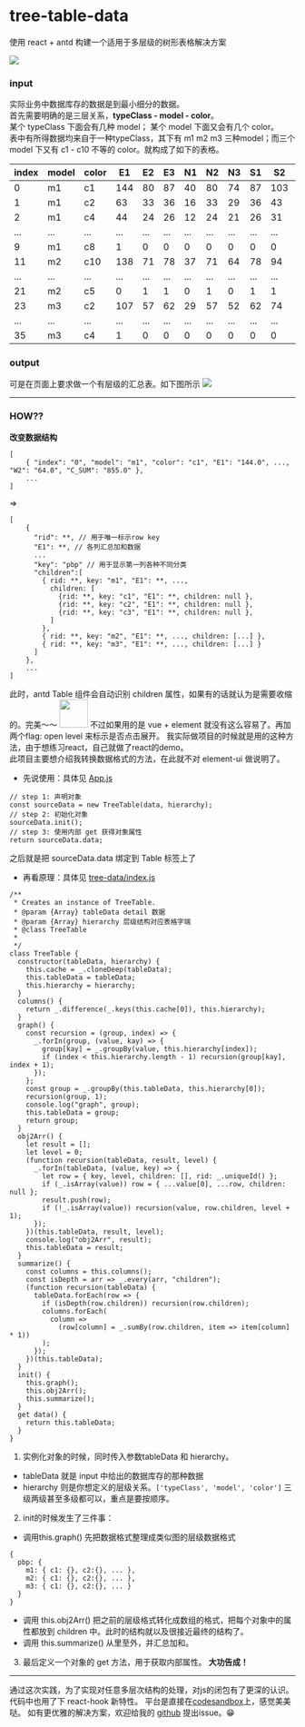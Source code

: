 # tree-table-data

使用 react + antd 构建一个适用于多层级的树形表格解决方案

<img src="https://cdn.nlark.com/yuque/0/2019/gif/185307/1551004830688-970c5390-80ec-4447-ad4e-cc490b4df5cc.gif">

### input

实际业务中数据库存的数据是到最小细分的数据。<br />
首先需要明确的是三层关系，**typeClass - model - color**。<br />
某个 typeClass 下面会有几种 model； 某个 model 下面又会有几个 color。<br />
表中有所得数据均来自于一种typeClass，其下有 m1 m2 m3 三种model；而三个model 下又有 c1 - c10 不等的 color。就构成了如下的表格。<br />

|index|	model|	color|	E1|	E2|	E3|	N1|	N2|	N3|	S1|	S2|	W1|	W2|	C_SUM|
| ------ | ------ | ------ |-----| ------ | ------ | ------ |-----| ------ | ------ | ------ |------ | ------ | ------ |
|0|	m1|	c1|	144|	80|	87|	40|	80|	74|	87|	103|	96|	64|	855|
|1|	m1|	c2|	63|	33|	36|	16|	33|	29|	36|	43|	39|	26|	354|
|2|	m1|	c4|	44|	24|	26|	12|	24	|21	|26|	31|	28|	19|	255|
|...| ...| ...|...|...|...|...|...|...|...|...|...|...|...|
|9|	m1|	c8|	1|	0	|0	|0	|0	|0	|0|	0	|0	|0	|1|
|11	|m2	|c10|	138|	71|	78|	37|	71|	64|	78|	94|	86|	58|	775|
|...| ...| ...|...|...|...|...|...|...|...|...|...|...|...|
|21|	m2|	c5|	0|	1|	1|	0|	1|	0|	1|	1|	1|	0|	6|
|23|	m3|	c2|	107|	57|	62|	29|	57|	52|	62|	74|	67|	46|	613|
|...| ...| ...|...|...|...|...|...|...|...|...|...|...|...|
|35|	m3|	c4|	1|	0|	0|	0	|0	|0|	0|	0|	0|	0|	1|

### output

可是在页面上要求做一个有层级的汇总表。如下图所示
<img src="https://cdn.nlark.com/yuque/0/2019/png/185307/1551006582446-3308bcf3-c611-4c50-9a4e-fd71b78416c2.png">

---
### HOW??

**改变数据结构**
```
[
    { "index": "0", "model": "m1", "color": "c1", "E1": "144.0", ..., "W2": "64.0", "C_SUM": "855.0" },
    ...
]
```
=>
```
[
    {
      "rid": **, // 用于唯一标示row key
      "E1": **, // 各列汇总加和数据
      ...
      "key": "pbp" // 用于显示第一列各种不同分类
      "children":[
        { rid: **, key: "m1", "E1": **, ..., 
          children: [
            {rid: **, key: "c1", "E1": **, children: null },
            {rid: **, key: "c2", "E1": **, children: null },
            {rid: **, key: "c3", "E1": **, children: null },
          ] 
        },
        { rid: **, key: "m2", "E1": **, ..., children: [...] },
        { rid: **, key: "m3", "E1": **, ..., children: [...] }
      ]
    },
    ...
]
```
此时，antd Table 组件会自动识别 children 属性，如果有的话就认为是需要收缩的。完美～～
<img src="https://cdn.nlark.com/yuque/0/2019/png/185307/1551007703046-fc8fa301-1765-4328-b97e-2ecdb66bddf4.png" width="50" />
不过如果用的是 vue + element 就没有这么容易了。再加两个flag: open level 来标示是否点击展开。
我实际做项目的时候就是用的这种方法，由于想练习react，自己就做了react的demo。<br />
此项目主要想介绍我转换数据格式的方法，在此就不对 element-ui 做说明了。

* 先说使用：具体见 [App.js](https://github.com/BBSQQ/tree-table-data/blob/master/src/App.js)
```
// step 1: 声明对象
const sourceData = new TreeTable(data, hierarchy);
// step 2: 初始化对象
sourceData.init();
// step 3: 使用内部 get 获得对象属性
return sourceData.data;
 ```
之后就是把 sourceData.data 绑定到 Table 标签上了

* 再看原理：具体见 [tree-data/index.js](https://github.com/BBSQQ/tree-table-data/blob/master/src/tree-data/index.js)
```
/**
 * Creates an instance of TreeTable.
 * @param {Array} tableData detail 数据
 * @param {Array} hierarchy 层级结构对应表格字端
 * @class TreeTable
 *
 */
class TreeTable {
  constructor(tableData, hierarchy) {
    this.cache = _.cloneDeep(tableData);
    this.tableData = tableData;
    this.hierarchy = hierarchy;
  }
  columns() {
    return _.difference(_.keys(this.cache[0]), this.hierarchy);
  }
  graph() {
    const recursion = (group, index) => {
      _.forIn(group, (value, kay) => {
        group[kay] = _.groupBy(value, this.hierarchy[index]);
        if (index < this.hierarchy.length - 1) recursion(group[kay], index + 1);
      });
    };
    const group = _.groupBy(this.tableData, this.hierarchy[0]);
    recursion(group, 1);
    console.log("graph", group);
    this.tableData = group;
    return group;
  }
  obj2Arr() {
    let result = [];
    let level = 0;
    (function recursion(tableData, result, level) {
      _.forIn(tableData, (value, key) => {
        let row = { key, level, children: [], rid: _.uniqueId() };
        if (_.isArray(value)) row = { ...value[0], ...row, children: null };
        result.push(row);
        if (!_.isArray(value)) recursion(value, row.children, level + 1);
      });
    })(this.tableData, result, level);
    console.log("obj2Arr", result);
    this.tableData = result;
  }
  summarize() {
    const columns = this.columns();
    const isDepth = arr => _.every(arr, "children");
    (function recursion(tableData) {
      tableData.forEach(row => {
        if (isDepth(row.children)) recursion(row.children);
        columns.forEach(
          column =>
            (row[column] = _.sumBy(row.children, item => item[column] * 1))
        );
      });
    })(this.tableData);
  }
  init() {
    this.graph();
    this.obj2Arr();
    this.summarize();
  }
  get data() {
    return this.tableData;
  }
}
```
1. 实例化对象的时候，同时传入参数tableData 和 hierarchy。
* tableData 就是 input 中给出的数据库存的那种数据
* hierarchy 则是你想定义的层级关系。`['typeClass', 'model', 'color']` 三级两级甚至多级都可以，重点是要按顺序。

2. init的时候发生了三件事：
* 调用this.graph() 先把数据格式整理成类似图的层级数据格式
```
{
  pbp: {
    m1: { c1: {}, c2:{}, ... },
    m2: { c1: {}, c2:{}, ... },
    m3: { c1: {}, c2:{}, ... }
  }
}
```
* 调用 this.obj2Arr() 把之前的层级格式转化成数组的格式，把每个对象中的属性都放到 children 中。此时的结构就以及很接近最终的结构了。
* 调用 this.summarize() 从里至外，并汇总加和。

3. 最后定义一个对象的 get 方法，用于获取内部属性。
**大功告成！**
---
通过这次实践，为了实现对任意多层次结构的处理，对js的闭包有了更深的认识。代码中也用了下 react-hook 新特性。
平台是直接在[codesandbox](https://codesandbox.io/u/BBSQQ)上，感觉美美哒。
如有更优雅的解决方案，欢迎给我的 [github](https://github.com/BBSQQ/tree-table-data) 提出issue。😁
